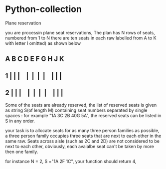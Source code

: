 # Python-collection

Plane reservation

you are processin plane seat reservations, The plan has N rows of seats, numbered from 1 to N
there are ten seats in each raw labelled from A to K with letter I omitted) as shown below


##      A B C    D E F G    H J K  
##   1  |&nbsp;|&nbsp;|&nbsp;&nbsp;&nbsp;&nbsp;| &nbsp;| &nbsp;|&nbsp; |&nbsp;&nbsp;&nbsp;&nbsp;|&nbsp;|&nbsp;|  
##   2  |&nbsp;|&nbsp;|&nbsp;&nbsp;&nbsp;&nbsp;| &nbsp;| &nbsp;|&nbsp; |&nbsp;&nbsp;&nbsp;&nbsp;|&nbsp;|&nbsp;| 
   
Some of the seats are already reserved, the list of reserved seats is given as string S(of length M) containing seat numbers 
separated by single spaces : for example "1A 3C 2B 40G 5A", the reserved seats can be listed in S in any order.

your task is to allocate seats for as many three person families as possible, a three person family occupies three seats that are next to each other in the same raw.
Seats across aisle (such as 2C and 2D) are not considered to be next to each other, obviously, each avaialbe seat can't be taken by more then one family.

for instance N = 2, S ="1A 2F 1C", your function should return 4, 

